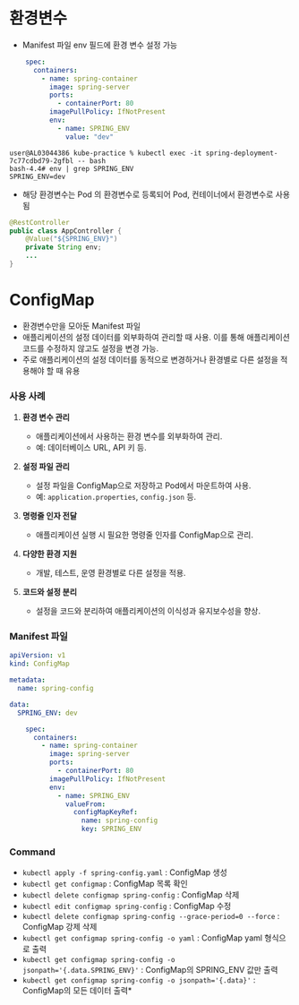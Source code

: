 # 환경변수
* Manifest 파일 env 필드에 환경 변수 설정 가능
```yaml
    spec:
      containers:
        - name: spring-container
          image: spring-server
          ports:
            - containerPort: 80
          imagePullPolicy: IfNotPresent
          env:
            - name: SPRING_ENV
              value: "dev"
```
```shell
user@AL03044386 kube-practice % kubectl exec -it spring-deployment-7c77cdbd79-2gfbl -- bash
bash-4.4# env | grep SPRING_ENV
SPRING_ENV=dev
```

* 해당 환경변수는 Pod 의 환경변수로 등록되어 Pod, 컨테이너에서 환경변수로 사용됨
```java
@RestController
public class AppController {
    @Value("${SPRING_ENV}")
    private String env;
    ...
}
```

# ConfigMap
* 환경변수만을 모아둔 Manifest 파일
* 애플리케이션의 설정 데이터를 외부화하여 관리할 때 사용. 이를 통해 애플리케이션 코드를 수정하지 않고도 설정을 변경 가능.
* 주로 애플리케이션의 설정 데이터를 동적으로 변경하거나 환경별로 다른 설정을 적용해야 할 때 유용

### 사용 사례
1. **환경 변수 관리**
    - 애플리케이션에서 사용하는 환경 변수를 외부화하여 관리.
    - 예: 데이터베이스 URL, API 키 등.

2. **설정 파일 관리**
    - 설정 파일을 ConfigMap으로 저장하고 Pod에서 마운트하여 사용.
    - 예: `application.properties`, `config.json` 등.

3. **명령줄 인자 전달**
    - 애플리케이션 실행 시 필요한 명령줄 인자를 ConfigMap으로 관리.

4. **다양한 환경 지원**
    - 개발, 테스트, 운영 환경별로 다른 설정을 적용.

5. **코드와 설정 분리**
    - 설정을 코드와 분리하여 애플리케이션의 이식성과 유지보수성을 향상.

### Manifest 파일
```yaml
apiVersion: v1
kind: ConfigMap

metadata:
  name: spring-config

data:
  SPRING_ENV: dev
```

```yaml
    spec:
      containers:
        - name: spring-container
          image: spring-server
          ports:
            - containerPort: 80
          imagePullPolicy: IfNotPresent
          env:
            - name: SPRING_ENV
              valueFrom:
                configMapKeyRef:
                  name: spring-config
                  key: SPRING_ENV
```

### Command
* `kubectl apply -f spring-config.yaml` : ConfigMap 생성
* `kubectl get configmap` : ConfigMap 목록 확인
* `kubectl delete configmap spring-config` : ConfigMap 삭제
* `kubectl edit configmap spring-config` : ConfigMap 수정
* `kubectl delete configmap spring-config --grace-period=0 --force` : ConfigMap 강제 삭제
* `kubectl get configmap spring-config -o yaml` : ConfigMap yaml 형식으로 출력
* `kubectl get configmap spring-config -o jsonpath='{.data.SPRING_ENV}'` : ConfigMap의 SPRING_ENV 값만 출력
* `kubectl get configmap spring-config -o jsonpath='{.data}'` : ConfigMap의 모든 데이터 출력* 